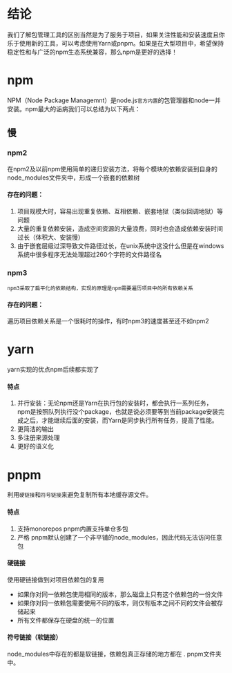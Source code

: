 # 结论
我们了解包管理工具的区别当然是为了服务于项目，如果关注性能和安装速度且你乐于使用新的工具，可以考虑使用Yarn或pnpm。如果是在大型项目中，希望保持稳定性和与广泛的npm生态系统兼容，那么npm是更好的选择！
# npm
NPM（Node Package Managemnt）是node.js`官方内置`的包管理器和node一并安装。npm最大的诟病我们可以总结为以下两点：
## 慢
### npm2
在npm2及以前npm使用简单的递归安装方法，将每个模块的依赖安装到自身的node_modules文件夹中，形成一个嵌套的依赖树
#### 存在的问题：
1. 项目规模大时，容易出现重复依赖、互相依赖、嵌套地狱（类似回调地狱）等问题
2. 大量的重复依赖安装，造成空间资源的大量浪费，同时也会造成依赖安装时间过长（体积大、安装慢）
3. 由于嵌套层级过深导致文件路径过长，在unix系统中这没什么但是在windows系统中很多程序无法处理超过260个字符的文件路径名
### npm3
	npm3采取了扁平化的依赖结构，实现的原理是npm需要遍历项目中的所有依赖关系
#### 存在的问题：
遍历项目依赖关系是一个很耗时的操作，有时npm3的速度甚至还不如npm2
# yarn
yarn实现的优点npm后续都实现了
#### 特点
1. 并行安装：无论npm还是Yarn在执行包的安装时，都会执行一系列任务，npm是按照队列执行没个package，也就是说必须要等到当前package安装完成之后，才能继续后面的安装，而Yarn是同步执行所有任务，提高了性能。
2. 更简洁的输出
3. 多注册来源处理
4. 更好的语义化
# pnpm
利用`硬链接`和`符号链接`来避免复制所有本地缓存源文件。
#### 特点
1.  支持monorepos
pnpm内置支持单仓多包
2.  严格
pnpm默认创建了一个非平铺的node_modules，因此代码无法访问任意包
#### 硬链接
使用硬链接做到对项目依赖包的复用
- 如果你对同一依赖包使用相同的版本，那么磁盘上只有这个依赖包的一份文件
- 如果你对同一依赖包需要使用不同的版本，则仅有版本之间不同的文件会被存储起来
- 所有文件都保存在硬盘的统一的位置
#### 符号链接（软链接）
node_modules中存在的都是软链接，依赖包真正存储的地方都在 . pnpm文件夹中。